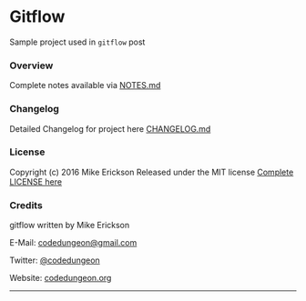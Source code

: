 # Gitflow

Sample project used in `gitflow` post

### Overview

Complete notes available via [NOTES.md](https://github.com/mikeerickson/gitflow/blob/master/NOTES.md)

### Changelog

Detailed Changelog for project here [CHANGELOG.md](https://github.com/mikeerickson/gitflow/blob/master/CHANGELOG.md)

### License

Copyright (c) 2016 Mike Erickson
Released under the MIT license
[Complete LICENSE here](https://github.com/mikeerickson/gitflow/blob/master/LICENSE)

### Credits

gitflow written by Mike Erickson

E-Mail: [codedungeon@gmail.com](mailto:codedungeon@gmail.com)

Twitter: [@codedungeon](http://twitter.com/codedungeon)

Website: [codedungeon.org](http://codedungeon.org)

***

